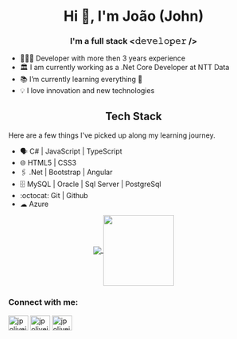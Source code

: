 <h1 align="center">Hi 👋, I'm João (John)</h1>
<h3 align="center">I'm a full stack <𝚍𝚎𝚟𝚎𝚕𝚘𝚙𝚎𝚛 /> </h3>

* 👨🏻‍💻 Developer with more then 3 years experience
* 🏛 I am currently working as a .Net Core Developer at NTT Data
* 📚 I’m currently learning everything 🤣
* 💡 I love innovation and new technologies

<h2 align="center">Tech Stack</h2>
Here are a few things I've picked up along my learning journey.

* 🗣 C# | JavaScript | TypeScript 
* 🌐 HTML5 | CSS3
* 🖇️ .Net | Bootstrap | Angular
* 🗄 MySQL | Oracle | Sql Server | PostgreSql
* :octocat: Git | Github
* ☁ Azure

<p align="center">
  <a href="https://github.com/anuraghazra/github-readme-stats">
    <img
      align="center"
      src="https://github-readme-stats.vercel.app/api/top-langs/?username=jpoliveira8809&layout=compact"
    />
  </a>
  <a href="https://github.com/anuraghazra/github-readme-stats">
    <img
      align="center"
      height="142"
      src="https://github-readme-stats.vercel.app/api?username=jpoliveira8809&count_private=true&show_icons=true&custom_title=Github%20Status&hide=issues"
    />
  </a>
</p>

<h3 align="left">Connect with me:</h3>
<p align="left">
<a href="https://twitter.com/jpoliveira8809" target="_blank"><img align="center" src="https://cdn-icons.flaticon.com/png/512/2504/premium/2504839.png?token=exp=1635263893~hmac=27bcc0b5bdee8ced2869ccfb12d0623e" alt="jpoliveira8809" height="30" width="40" /></a>
<a href="https://linkedin.com/in/jpoliveira8809" target="_blank"><img align="center" src="https://cdn-icons-png.flaticon.com/512/145/145807.png" alt="jpoliveira8809" height="30" width="40" /></a>
<a href="https://instagram.com/jpoliveira8809" target="_blank"><img align="center" src="https://cdn-icons.flaticon.com/png/512/3955/premium/3955024.png?token=exp=1635263926~hmac=0f3ba23a6dc79ee0ad3cb8e5d71b0650" alt="jpoliveira8809" height="30" width="40" /></a>
</p>
